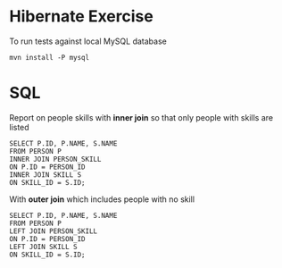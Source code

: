 # Hibernate Exercise

To run tests against local MySQL database

    mvn install -P mysql
    
# SQL

Report on people skills with **inner join** so that only people with skills are listed

    SELECT P.ID, P.NAME, S.NAME
    FROM PERSON P 
    INNER JOIN PERSON_SKILL
    ON P.ID = PERSON_ID
    INNER JOIN SKILL S
    ON SKILL_ID = S.ID;

With **outer join** which includes people with no skill

    SELECT P.ID, P.NAME, S.NAME
    FROM PERSON P 
    LEFT JOIN PERSON_SKILL
    ON P.ID = PERSON_ID
    LEFT JOIN SKILL S
    ON SKILL_ID = S.ID;
